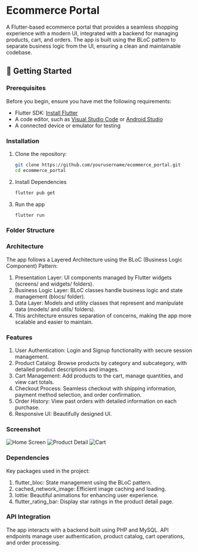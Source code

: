 # Ecommerce Portal

A Flutter-based ecommerce portal that provides a seamless shopping experience with a modern UI, integrated with a backend for managing products, cart, and orders. The app is built using the BLoC pattern to separate business logic from the UI, ensuring a clean and maintainable codebase.

## 🚀 Getting Started

### Prerequisites

Before you begin, ensure you have met the following requirements:

- Flutter SDK: [Install Flutter](https://flutter.dev/docs/get-started/install)
- A code editor, such as [Visual Studio Code](https://code.visualstudio.com/) or [Android Studio](https://developer.android.com/studio)
- A connected device or emulator for testing

### Installation

1. Clone the repository:
   ```bash
   git clone https://github.com/yourusername/ecommerce_portal.git
   cd ecommerce_portal

2. Install Dependencies
   ```bash
   flutter pub get

3. Run the app
   ```bash
   flutter run
   
### Folder Structure



### Architecture
The app follows a Layered Architecture using the BLoC (Business Logic Component) Pattern:

1. Presentation Layer: UI components managed by Flutter widgets (screens/ and widgets/ folders).
2. Business Logic Layer: BLoC classes handle business logic and state management (blocs/ folder).
3. Data Layer: Models and utility classes that represent and manipulate data (models/ and utils/ folders).
4. This architecture ensures separation of concerns, making the app more scalable and easier to maintain.

### Features

1. User Authentication: Login and Signup functionality with secure session management.
2. Product Catalog: Browse products by category and subcategory, with detailed product descriptions and images.
3. Cart Management: Add products to the cart, manage quantities, and view cart totals.
4. Checkout Process: Seamless checkout with shipping information, payment method selection, and order confirmation.
5. Order History: View past orders with detailed information on each purchase.
6. Responsive UI: Beautifully designed UI.

### Screenshot

![Home Screen](assets/screenshots/Categories.png)
![Product Detail](assets/screenshots/SubCategories.png)
![Cart](assets/screenshots/MyCart.png)

### Dependencies

Key packages used in the project:

1. flutter_bloc: State management using the BLoC pattern.
2. cached_network_image: Efficient image caching and loading.
3. lottie: Beautiful animations for enhancing user experience.
4. flutter_rating_bar: Display star ratings in the product detail page.

### API Integration

The app interacts with a backend built using PHP and MySQL. API endpoints manage user authentication, product catalog, cart operations, and order processing. 

